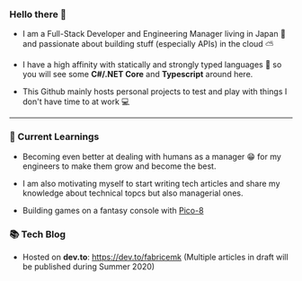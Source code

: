 ### Hello there 👋

- I am a Full-Stack Developer and Engineering Manager living in Japan 🗾 and passionate about building stuff (especially APIs) in the cloud ⛅

- I have a high affinity with statically and strongly typed languages 💪 so you will see some **C#/.NET Core** and **Typescript** around here.

- This Github mainly hosts personal projects to test and play with things I don't have time to at work 💻

----

### 🌱 Current Learnings

- Becoming even better at dealing with humans as a manager 😁 for my engineers to make them grow and become the best.

- I am also motivating myself to start writing tech articles and share my knowledge about technical topcs but also managerial ones.

- Building games on a fantasy console with [Pico-8](https://www.lexaloffle.com/pico-8.php)


### 📚 Tech Blog
- Hosted on **dev.to**: https://dev.to/fabricemk (Multiple articles in draft will be published during Summer 2020)


<!--
**FabriceMk/FabriceMk** is a ✨ _special_ ✨ repository because its `README.md` (this file) appears on your GitHub profile.

Here are some ideas to get you started:

- 🔭 I’m currently working on ...
- 🌱 I’m currently learning ...
- 👯 I’m looking to collaborate on ...
- 🤔 I’m looking for help with ...
- 💬 Ask me about ...
- 📫 How to reach me: ...
- 😄 Pronouns: ...
- ⚡ Fun fact: ...
-->
